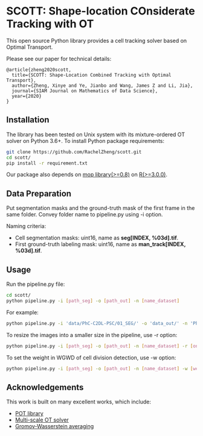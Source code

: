 # SCOTT: Shape-location COnsiderate Tracking with OT

This open source Python library provides a cell tracking solver based on Optimal Transport.

Please see our paper for technical details:

```
@article{zheng2020scott,
  title={SCOTT: Shape-Location Combined Tracking with Optimal Transport},
  author={Zheng, Xinye and Ye, Jianbo and Wang, James Z and Li, Jia},
  journal={SIAM Journal on Mathematics of Data Science},
  year={2020}
}
```

## Installation

The library has been tested on Unix system with its mixture-ordered OT solver on Python 3.6+. To install Python package requirements:

``` bash
git clone https://github.com/RachelZheng/scott.git
cd scott/
pip install -r requirement.txt
```

Our package also depends on [mop library(>=0.8)](https://bitbucket.org/suppechasper/optimaltransport/downloads/) on [R(>=3.0.0)](https://www.r-project.org/).

## Data Preparation

Put segmentation masks and the ground-truth mask of the first frame in the same folder. Convey folder name to pipeline.py using -i option.

Naming criteria:

+ Cell segmentation masks: uint16, name as **seg[INDEX, %03d].tif**. 
+ First ground-truth labeling mask: uint16, name as **man_track[INDEX, %03d].tif**. 

## Usage

Run the pipeline.py file:

``` bash
cd scott/
python pipeline.py -i [path_seg] -o [path_out] -n [name_dataset]
```

For example:

``` bash
python pipeline.py -i 'data/PhC-C2DL-PSC/01_SEG/' -o 'data_out/' -n 'PhC-C2DL-PSC'
```

To resize the images into a smaller size in the pipeline, use -r option:

``` bash
python pipeline.py -i [path_seg] -o [path_out] -n [name_dataset] -r [on/off] -rw [resized_width] -rh [resized_heights]
```

To set the weight in WGWD of cell division detection, use -w option:
``` bash
python pipeline.py -i [path_seg] -o [path_out] -n [name_dataset] -w [weight]
```

## Acknowledgements

This work is built on many excellent works, which include:

+ [POT library](https://pot.readthedocs.io/en/stable/)
+ [Multi-scale OT solver](https://bitbucket.org/suppechasper/optimaltransport/src/master/)
+ [Gromov-Wasserstein averaging](https://github.com/gpeyre/2016-ICML-gromov-wasserstein)